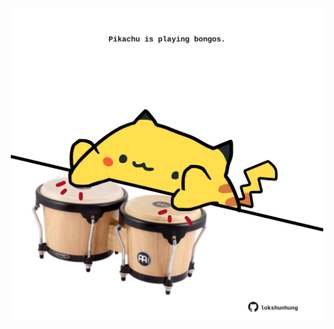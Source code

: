 <!-- built at 30/06/2021, 23:01:43 UTC -->
<p align="center">
  <img width="500" height="500" src="./ReadmeImage.svg">
</p>
